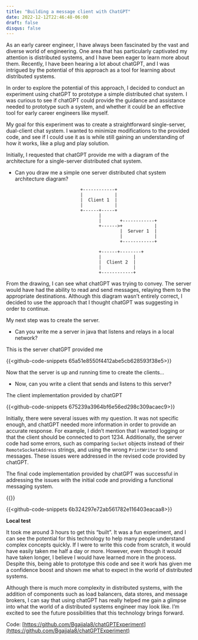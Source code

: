 ```yaml
---
title: "Building a message client with ChatGPT"
date: 2022-12-12T22:46:48-06:00
draft: false
disqus: false
---
```

As an early career engineer, I have always been fascinated by the vast and diverse world of engineering. One area that has particularly captivated my attention is distributed systems, and I have been eager to learn more about them. Recently, I have been hearing a lot about chatGPT, and I was intrigued by the potential of this approach as a tool for learning about distributed systems.

In order to explore the potential of this approach, I decided to conduct an experiment using chatGPT to prototype a simple distributed chat system. I was curious to see if chatGPT could provide the guidance and assistance needed to prototype such a system, and whether it could be an effective tool for early career engineers like myself.

My goal for this experiment was to create a straightforward single-server, dual-client chat system. I wanted to minimize modifications to the provided code, and see if I could use it as is while still gaining an understanding of how it works, like a plug and play solution.

Initially, I requested that chatGPT provide me with a diagram of the architecture for a single-server distributed chat system.

*   Can you draw me a simple one server distributed chat system architecture diagram?

```
                            +------------+  
                            |            |  
                            |  Client 1  |  
                            |            |  
                            +------+-----+  
                                   |  
                                   |       +------------+  
                                   +------>+            |  
                                           |  Server 1  |  
                                           |            |  
                                           +------------+  
                                                      
                                   +------+--------+  
                                   |            |  
                                   |  Client 2  |  
                                   |            |  
                                   +------------+
```

From the drawing, I can see what chatGPT was trying to convey. The server would have had the ability to read and send messages, relaying them to the appropriate destinations. Although this diagram wasn’t entirely correct, I decided to use the approach that I thought chatGPT was suggesting in order to continue.

My next step was to create the server.

*   Can you write me a server in java that listens and relays in a local network?

This is the server chatGPT provided me

{{<github-code-snippets 65a51e8550f4412abe5cb628593f38e5>}}

Now that the server is up and running time to create the clients…

*   Now, can you write a client that sends and listens to this server?

The client implementation provided by chatGPT

{{<github-code-snippets 675239a3964bf6e56ed298c309acaec9>}}

Initially, there were several issues with my question. It was not specific enough, and chatGPT needed more information in order to provide an accurate response. For example, I didn’t mention that I wanted logging or that the client should be connected to port 1234. Additionally, the server code had some errors, such as comparing `Socket` objects instead of their `RemoteSocketAddress` strings, and using the wrong `PrintWriter` to send messages. These issues were addressed in the revised code provided by chatGPT.

The final code implementation provided by chatGPT was successful in addressing the issues with the initial code and providing a functional messaging system.

{{<github-code-snippets cfd4febb12f0891f7ae5d9f7bd33cf50>}}

{{<github-code-snippets 6b324297e72ab561782e116403eacaa8>}}

**Local test**

It took me around 3 hours to get this “built”. It was a fun experiment, and I can see the potential for this technology to help many people understand complex concepts quickly. If I were to write this code from scratch, it would have easily taken me half a day or more. However, even though it would have taken longer, I believe I would have learned more in the process. Despite this, being able to prototype this code and see it work has given me a confidence boost and shown me what to expect in the world of distributed systems.

Although there is much more complexity in distributed systems, with the addition of components such as load balancers, data stores, and message brokers, I can say that using chatGPT has really helped me gain a glimpse into what the world of a distributed systems engineer may look like. I’m excited to see the future possibilities that this technology brings forward.

Code: [https://github.com/Bgajjala8/chatGPTExperiment](https://github.com/Bgajjala8/chatGPTExperiment)
